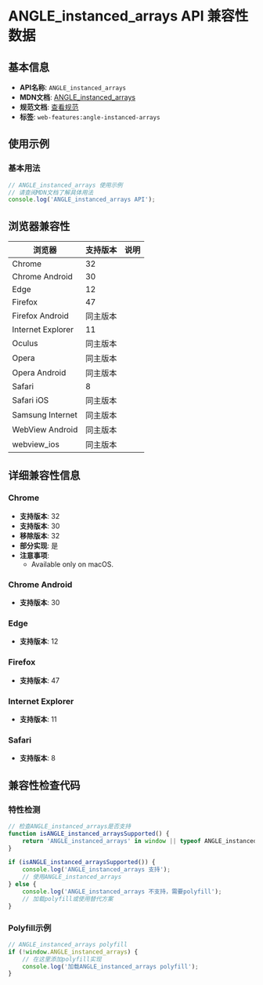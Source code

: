 # ANGLE_instanced_arrays API 兼容性数据

## 基本信息

- **API名称**: `ANGLE_instanced_arrays`
- **MDN文档**: [ANGLE_instanced_arrays](https://developer.mozilla.org/docs/Web/API/ANGLE_instanced_arrays)
- **规范文档**: [查看规范](https://registry.khronos.org/webgl/extensions/ANGLE_instanced_arrays/)
- **标签**: `web-features:angle-instanced-arrays`

## 使用示例

### 基本用法

```javascript
// ANGLE_instanced_arrays 使用示例
// 请查阅MDN文档了解具体用法
console.log('ANGLE_instanced_arrays API');
```

## 浏览器兼容性

| 浏览器 | 支持版本 | 说明 |
|--------|----------|------|
| Chrome | 32 |  |
| Chrome Android | 30 |  |
| Edge | 12 |  |
| Firefox | 47 |  |
| Firefox Android | 同主版本 |  |
| Internet Explorer | 11 |  |
| Oculus | 同主版本 |  |
| Opera | 同主版本 |  |
| Opera Android | 同主版本 |  |
| Safari | 8 |  |
| Safari iOS | 同主版本 |  |
| Samsung Internet | 同主版本 |  |
| WebView Android | 同主版本 |  |
| webview_ios | 同主版本 |  |

## 详细兼容性信息

### Chrome

- **支持版本**: 32
- **支持版本**: 30
- **移除版本**: 32
- **部分实现**: 是
- **注意事项**:
  - Available only on macOS.

### Chrome Android

- **支持版本**: 30

### Edge

- **支持版本**: 12

### Firefox

- **支持版本**: 47

### Internet Explorer

- **支持版本**: 11

### Safari

- **支持版本**: 8

## 兼容性检查代码

### 特性检测

```javascript
// 检查ANGLE_instanced_arrays是否支持
function isANGLE_instanced_arraysSupported() {
    return 'ANGLE_instanced_arrays' in window || typeof ANGLE_instanced_arrays !== 'undefined';
}

if (isANGLE_instanced_arraysSupported()) {
    console.log('ANGLE_instanced_arrays 支持');
    // 使用ANGLE_instanced_arrays
} else {
    console.log('ANGLE_instanced_arrays 不支持，需要polyfill');
    // 加载polyfill或使用替代方案
}
```

### Polyfill示例

```javascript
// ANGLE_instanced_arrays polyfill
if (!window.ANGLE_instanced_arrays) {
    // 在这里添加polyfill实现
    console.log('加载ANGLE_instanced_arrays polyfill');
}
```

